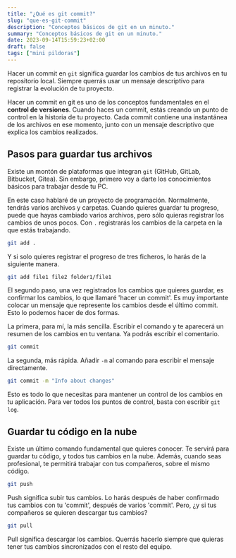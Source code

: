 ```yaml
---
title: "¿Qué es git commit?"
slug: "que-es-git-commit"
description: "Conceptos básicos de git en un minuto."
summary: "Conceptos básicos de git en un minuto."
date: 2023-09-14T15:59:23+02:00
draft: false
tags: ["mini pildoras"]
---
```


Hacer un commit en `git` significa guardar los cambios de tus archivos en tu repositorio local. Siempre querrás usar un mensaje descriptivo para registrar la evolución de tu proyecto.

Hacer un commit en git es uno de los conceptos fundamentales en el **control de versiones**. Cuando haces un commit, estás creando un punto de control en la historia de tu proyecto. Cada commit contiene una instantánea de los archivos en ese momento, junto con un mensaje descriptivo que explica los cambios realizados.

## Pasos para guardar tus archivos

Existe un montón de plataformas que integran `git` (GitHub, GitLab, Bitbucket, Gitea). Sin embargo, primero voy a darte los conocimientos básicos para trabajar desde tu PC.

En este caso hablaré de un proyecto de programación. Normalmente, tendrás varios archivos y carpetas. Cuando quieres guardar tu progreso, puede que hayas cambiado varios archivos, pero sólo quieras registrar los cambios de unos pocos. Con `.` registrarás los cambios de la carpeta en la que estás trabajando.

```bash
git add .
```

Y si solo quieres registrar el progreso de tres ficheros, lo harás de la siguiente manera.

```bash
git add file1 file2 folder1/file1
```

El segundo paso, una vez registrados los cambios que quieres guardar, es confirmar los cambios, lo que llamaré 'hacer un commit'. Es muy importante colocar un mensaje que represente los cambios desde el último commit. Esto lo podemos hacer de dos formas.

La primera, para mí, la más sencilla. Escribir el comando y te aparecerá un resumen de los cambios en tu ventana. Ya podrás escribir el comentario.

```bash
git commit
```

La segunda, más rápida. Añadir `-m` al comando para escribir el mensaje directamente.

```bash
git commit -m "Info about changes"
```

Esto es todo lo que necesitas para mantener un control de los cambios en tu aplicación. Para ver todos los puntos de control, basta con escribir `git log`.

## Guardar tu código en la nube

Existe un último comando fundamental que quieres conocer. Te servirá para guardar tu código, y todos tus cambios en la nube. Además, cuando seas profesional, te permitirá trabajar con tus compañeros, sobre el mismo código.

```bash
git push
```

Push significa subir tus cambios. Lo harás después de haber confirmado tus cambios con tu 'commit', después de varios 'commit'. Pero, ¿y si tus compañeros se quieren descargar tus cambios?

```bash
git pull
```

Pull significa descargar los cambios. Querrás hacerlo siempre que quieras tener tus cambios sincronizados con el resto del equipo.
